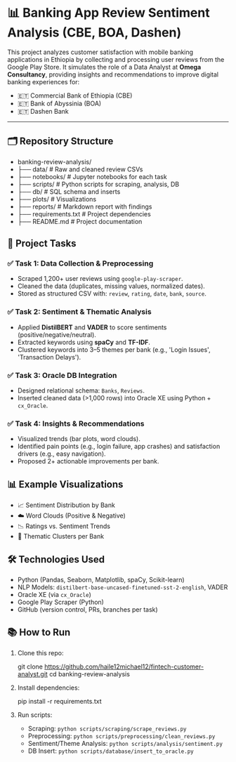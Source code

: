 # 📊 Banking App Review Sentiment Analysis (CBE, BOA, Dashen)

This project analyzes customer satisfaction with mobile banking applications in Ethiopia by collecting and processing user reviews from the Google Play Store. It simulates the role of a Data Analyst at **Omega Consultancy**, providing insights and recommendations to improve digital banking experiences for:

- 🇪🇹 Commercial Bank of Ethiopia (CBE)
- 🇪🇹 Bank of Abyssinia (BOA)
- 🇪🇹 Dashen Bank

---

## 🗂️ Repository Structure

- banking-review-analysis/
- ├── data/ # Raw and cleaned review CSVs
- ├── notebooks/ # Jupyter notebooks for each task
- ├── scripts/ # Python scripts for scraping, analysis, DB
- ├── db/ # SQL schema and inserts
- ├── plots/ # Visualizations
- ├── reports/ # Markdown report with findings
- ├── requirements.txt # Project dependencies
- ├── README.md # Project documentation


## 🚀 Project Tasks

### ✅ Task 1: Data Collection & Preprocessing
- Scraped 1,200+ user reviews using `google-play-scraper`.
- Cleaned the data (duplicates, missing values, normalized dates).
- Stored as structured CSV with: `review`, `rating`, `date`, `bank`, `source`.

### ✅ Task 2: Sentiment & Thematic Analysis
- Applied **DistilBERT** and **VADER** to score sentiments (positive/negative/neutral).
- Extracted keywords using **spaCy** and **TF-IDF**.
- Clustered keywords into 3–5 themes per bank (e.g., 'Login Issues', 'Transaction Delays').

### ✅ Task 3: Oracle DB Integration
- Designed relational schema: `Banks`, `Reviews`.
- Inserted cleaned data (>1,000 rows) into Oracle XE using Python + `cx_Oracle`.

### ✅ Task 4: Insights & Recommendations
- Visualized trends (bar plots, word clouds).
- Identified pain points (e.g., login failure, app crashes) and satisfaction drivers (e.g., easy navigation).
- Proposed 2+ actionable improvements per bank.



## 📊 Example Visualizations

- 📈 Sentiment Distribution by Bank
- ☁️ Word Clouds (Positive & Negative)
- 📉 Ratings vs. Sentiment Trends
- 🧠 Thematic Clusters per Bank


## 🛠️ Technologies Used

- Python (Pandas, Seaborn, Matplotlib, spaCy, Scikit-learn)
- NLP Models: `distilbert-base-uncased-finetuned-sst-2-english`, VADER
- Oracle XE (via `cx_Oracle`)
- Google Play Scraper (Python)
- GitHub (version control, PRs, branches per task)


## 📚 How to Run

1. Clone this repo:
   
    git clone https://github.com/haile12michael12/fintech-customer-analyst.git
    cd banking-review-analysis
   

2. Install dependencies:
  
    pip install -r requirements.txt
   

3. Run scripts:
    - Scraping: `python scripts/scraping/scrape_reviews.py`
    - Preprocessing: `python scripts/preprocessing/clean_reviews.py`
    - Sentiment/Theme Analysis: `python scripts/analysis/sentiment.py`
    - DB Insert: `python scripts/database/insert_to_oracle.py`

